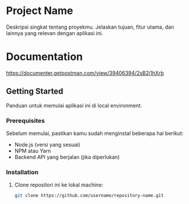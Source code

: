 # Project Name
Deskripsi singkat tentang proyekmu. Jelaskan tujuan, fitur utama, dan lainnya yang relevan dengan aplikasi ini.

# Documentation
https://documenter.getpostman.com/view/39406394/2sB2j1hXrb

## Getting Started

Panduan untuk memulai aplikasi ini di local environment.

### Prerequisites

Sebelum memulai, pastikan kamu sudah menginstal beberapa hal berikut:
- Node.js (versi yang sesuai)
- NPM atau Yarn
- Backend API yang berjalan (jika diperlukan)

### Installation

1. Clone repositori ini ke lokal machine:

   ```bash
   git clone https://github.com/username/repository-name.git
